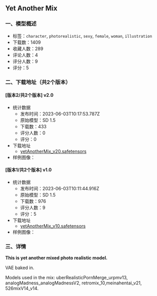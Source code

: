 ## Yet Another Mix
### 一、模型概述

- 标签：`character`, `photorealistic`, `sexy`, `female`, `woman`, `illustration`
- 下载数：1409
- 收藏人数：289
- 评论人数：4
- 评分人数：9
- 评分：5

### 二、下载地址（共2个版本）

#### [版本2/共2个版本] v2.0

- 统计数据
  - 发布时间：2023-06-03T10:17:53.787Z
  - 原始模型：SD 1.5
  - 下载数：433
  - 评分人数：0
  - 评分：0
- 下载地址
  - [yetAnotherMix_v20.safetensors](https://civitai.com/api/download/models/88305)
- 样例图像：
#### [版本1/共2个版本] v1.0

- 统计数据
  - 发布时间：2023-06-03T10:11:44.916Z
  - 原始模型：SD 1.5
  - 下载数：976
  - 评分人数：9
  - 评分：5
- 下载地址
  - [yetAnotherMix_v10.safetensors](https://civitai.com/api/download/models/39912)
- 样例图像：

### 三、详情
<p><strong>This is yet another mixed photo realistic model.</strong></p><p></p><p>VAE baked in.</p><p></p><p>Models used in the mix: uberRealisticPornMerge_urpmv13, analogMadness_analogMadnessV2, retromix_10,meinahentai_v21, 526mixV14_v14.</p>